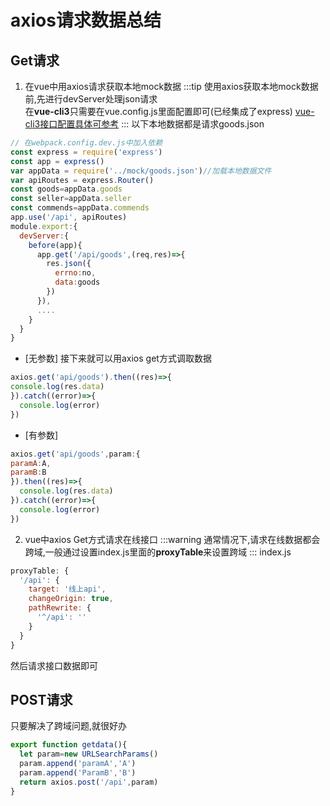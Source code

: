 # axios请求数据总结
## Get请求
1. 在vue中用axios请求获取本地mock数据
:::tip
使用axios获取本地mock数据前,先进行devServer处理json请求<br>
在**vue-cli3**只需要在vue.config.js里面配置即可(已经集成了express) [vue-cli3接口配置具体可参考](https://github.com/251205668/restaurant/blob/master/vue.config.js)
:::
以下本地数据都是请求goods.json
```js
// 在webpack.config.dev.js中加入依赖
const express = require('express')
const app = express()
var appData = require('../mock/goods.json')//加载本地数据文件
var apiRoutes = express.Router()
const goods=appData.goods
const seller=appData.seller
const commends=appData.commends
app.use('/api', apiRoutes)
module.export:{
  devServer:{
    before(app){
      app.get('/api/goods',(req,res)=>{
        res.json({
          errno:no,
          data:goods
        })
      }),
      ....
    }
  }
}

```
- [无参数] 接下来就可以用axios get方式调取数据
```js
axios.get('api/goods').then((res)=>{
console.log(res.data)
}).catch((error)=>{
  console.log(error)
})
```
- [有参数] 
```js
axios.get('api/goods',param:{
paramA:A,
paramB:B
}).then((res)=>{
  console.log(res.data)
}).catch((error)=>{
  console.log(error)
})
```
2. vue中axios Get方式请求在线接口
:::warning
通常情况下,请求在线数据都会跨域,一般通过设置index.js里面的**proxyTable**来设置跨域
:::
index.js
```js
proxyTable: {
  '/api': {
    target: '线上api',
    changeOrigin: true,
    pathRewrite: {
      '^/api': ''  
    }
  }
}
```
然后请求接口数据即可
## POST请求
只要解决了跨域问题,就很好办
```js
export function getdata(){
  let param=new URLSearchParams()
  param.append('paramA','A')
  param.append('ParamB','B')
  return axios.post('/api',param)
}
```

